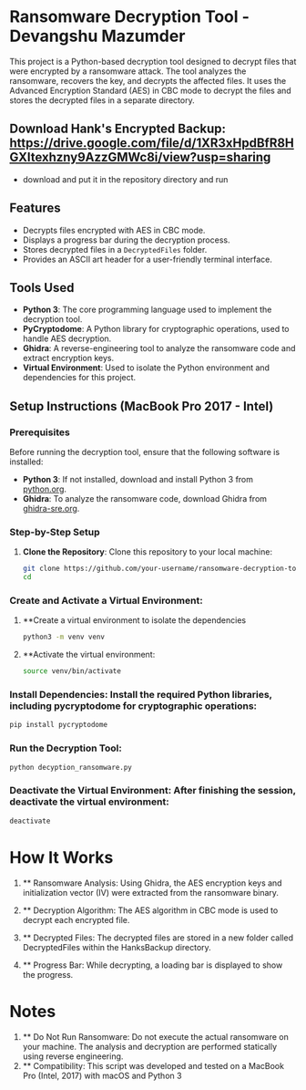 # Ransomware Decryption Tool - Devangshu Mazumder

This project is a Python-based decryption tool designed to decrypt files that were encrypted by a ransomware attack. The tool analyzes the ransomware, recovers the key, and decrypts the affected files. It uses the Advanced Encryption Standard (AES) in CBC mode to decrypt the files and stores the decrypted files in a separate directory.

## Download Hank's Encrypted Backup: https://drive.google.com/file/d/1XR3xHpdBfR8HGXItexhzny9AzzGMWc8i/view?usp=sharing
- download and put it in the repository directory and run
  
## Features
- Decrypts files encrypted with AES in CBC mode.
- Displays a progress bar during the decryption process.
- Stores decrypted files in a `DecryptedFiles` folder.
- Provides an ASCII art header for a user-friendly terminal interface.

## Tools Used
- **Python 3**: The core programming language used to implement the decryption tool.
- **PyCryptodome**: A Python library for cryptographic operations, used to handle AES decryption.
- **Ghidra**: A reverse-engineering tool to analyze the ransomware code and extract encryption keys.
- **Virtual Environment**: Used to isolate the Python environment and dependencies for this project.

## Setup Instructions (MacBook Pro 2017 - Intel)
### Prerequisites
Before running the decryption tool, ensure that the following software is installed:
- **Python 3**: If not installed, download and install Python 3 from [python.org](https://www.python.org/downloads/).
- **Ghidra**: To analyze the ransomware code, download Ghidra from [ghidra-sre.org](https://ghidra-sre.org/).

### Step-by-Step Setup
1. **Clone the Repository**: Clone this repository to your local machine:
   ```bash
   git clone https://github.com/your-username/ransomware-decryption-tool.git
   cd

### Create and Activate a Virtual Environment:
1. **Create a virtual environment to isolate the dependencies
   ```bash
   python3 -m venv venv
2. **Activate the virtual environment:
   ```bash
   source venv/bin/activate

### Install Dependencies: Install the required Python libraries, including pycryptodome for cryptographic operations:
   ```bash
pip install pycryptodome
```
### Run the Decryption Tool:

```bash
python decyption_ransomware.py
```
### Deactivate the Virtual Environment: After finishing the session, deactivate the virtual environment:

```bash
deactivate
```
# How It Works
1. ** Ransomware Analysis: Using Ghidra, the AES encryption keys and initialization vector (IV) were extracted
      from the ransomware binary.

2. ** Decryption Algorithm: The AES algorithm in CBC mode is used to decrypt each encrypted file.

3. ** Decrypted Files: The decrypted files are stored in a new folder called DecryptedFiles within the
      HanksBackup directory.

4. ** Progress Bar: While decrypting, a loading bar is displayed to show the progress.

# Notes
1. ** Do Not Run Ransomware: Do not execute the actual ransomware on your machine. The analysis and decryption are performed statically using reverse engineering.
2. ** Compatibility: This script was developed and tested on a MacBook Pro (Intel, 2017) with macOS and Python 3


